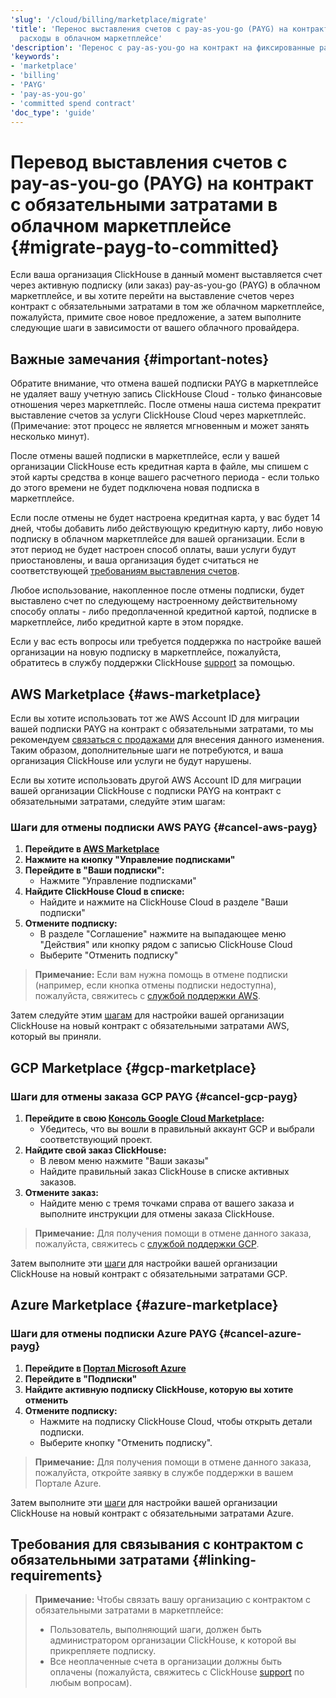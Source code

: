 ```yaml
---
'slug': '/cloud/billing/marketplace/migrate'
'title': 'Перенос выставления счетов с pay-as-you-go (PAYG) на контракт на фиксированные
  расходы в облачном маркетплейсе'
'description': 'Перенос с pay-as-you-go на контракт на фиксированные расходы.'
'keywords':
- 'marketplace'
- 'billing'
- 'PAYG'
- 'pay-as-you-go'
- 'committed spend contract'
'doc_type': 'guide'
---
```



# Перевод выставления счетов с pay-as-you-go (PAYG) на контракт с обязательными затратами в облачном маркетплейсе {#migrate-payg-to-committed}

Если ваша организация ClickHouse в данный момент выставляется счет через активную подписку (или заказ) pay-as-you-go (PAYG) в облачном маркетплейсе, и вы хотите перейти на выставление счетов через контракт с обязательными затратами в том же облачном маркетплейсе, пожалуйста, примите свое новое предложение, а затем выполните следующие шаги в зависимости от вашего облачного провайдера.

## Важные замечания {#important-notes}

Обратите внимание, что отмена вашей подписки PAYG в маркетплейсе не удаляет вашу учетную запись ClickHouse Cloud - только финансовые отношения через маркетплейс. После отмены наша система прекратит выставление счетов за услуги ClickHouse Cloud через маркетплейс. (Примечание: этот процесс не является мгновенным и может занять несколько минут).

После отмены вашей подписки в маркетплейсе, если у вашей организации ClickHouse есть кредитная карта в файле, мы спишем с этой карты средства в конце вашего расчетного периода - если только до этого времени не будет подключена новая подписка в маркетплейсе.

Если после отмены не будет настроена кредитная карта, у вас будет 14 дней, чтобы добавить либо действующую кредитную карту, либо новую подписку в облачном маркетплейсе для вашей организации. Если в этот период не будет настроен способ оплаты, ваши услуги будут приостановлены, и ваша организация будет считаться не соответствующей [требованиям выставления счетов](/manage/clickhouse-cloud-billing-compliance).

Любое использование, накопленное после отмены подписки, будет выставлено счет по следующему настроенному действительному способу оплаты - либо предоплаченной кредитной картой, подписке в маркетплейсе, либо кредитной карте в этом порядке.

Если у вас есть вопросы или требуется поддержка по настройке вашей организации на новую подписку в маркетплейсе, пожалуйста, обратитесь в службу поддержки ClickHouse [support](https://clickhouse.com/support/program) за помощью.

## AWS Marketplace {#aws-marketplace}

Если вы хотите использовать тот же AWS Account ID для миграции вашей подписки PAYG на контракт с обязательными затратами, то мы рекомендуем [связаться с продажами](https://clickhouse.com/company/contact) для внесения данного изменения. Таким образом, дополнительные шаги не потребуются, и ваша организация ClickHouse или услуги не будут нарушены.

Если вы хотите использовать другой AWS Account ID для миграции вашей организации ClickHouse с подписки PAYG на контракт с обязательными затратами, следуйте этим шагам:

### Шаги для отмены подписки AWS PAYG {#cancel-aws-payg}

1. **Перейдите в [AWS Marketplace](https://us-east-1.console.aws.amazon.com/marketplace)**
2. **Нажмите на кнопку "Управление подписками"**
3. **Перейдите в "Ваши подписки":**
    - Нажмите "Управление подписками"
4. **Найдите ClickHouse Cloud в списке:**
    - Найдите и нажмите на ClickHouse Cloud в разделе "Ваши подписки"
5. **Отмените подписку:**
    - В разделе "Соглашение" нажмите на выпадающее меню "Действия" или кнопку рядом с записью ClickHouse Cloud
    - Выберите "Отменить подписку"

> **Примечание:** Если вам нужна помощь в отмене подписки (например, если кнопка отмены подписки недоступна), пожалуйста, свяжитесь с [службой поддержки AWS](https://support.console.aws.amazon.com/support/home#/).

Затем следуйте этим [шагам](/cloud/billing/marketplace/aws-marketplace-committed-contract) для настройки вашей организации ClickHouse на новый контракт с обязательными затратами AWS, который вы приняли.

## GCP Marketplace {#gcp-marketplace}

### Шаги для отмены заказа GCP PAYG {#cancel-gcp-payg}

1. **Перейдите в свою [Консоль Google Cloud Marketplace](https://console.cloud.google.com/marketplace):**
    - Убедитесь, что вы вошли в правильный аккаунт GCP и выбрали соответствующий проект.
2. **Найдите свой заказ ClickHouse:**
    - В левом меню нажмите "Ваши заказы"
    - Найдите правильный заказ ClickHouse в списке активных заказов.
3. **Отмените заказ:**
    - Найдите меню с тремя точками справа от вашего заказа и выполните инструкции для отмены заказа ClickHouse.

> **Примечание:** Для получения помощи в отмене данного заказа, пожалуйста, свяжитесь с [службой поддержки GCP](https://cloud.google.com/support/docs/get-billing-support).

Затем выполните эти [шаги](/cloud/billing/marketplace/gcp-marketplace-committed-contract) для настройки вашей организации ClickHouse на новый контракт с обязательными затратами GCP.

## Azure Marketplace {#azure-marketplace}

### Шаги для отмены подписки Azure PAYG {#cancel-azure-payg}

1. **Перейдите в [Портал Microsoft Azure](http://portal.azure.com)**
2. **Перейдите в "Подписки"**
3. **Найдите активную подписку ClickHouse, которую вы хотите отменить**
4. **Отмените подписку:**
    - Нажмите на подписку ClickHouse Cloud, чтобы открыть детали подписки.
    - Выберите кнопку "Отменить подписку".

> **Примечание:** Для получения помощи в отмене данного заказа, пожалуйста, откройте заявку в службе поддержки в вашем Портале Azure.

Затем выполните эти [шаги](/cloud/billing/marketplace/azure-marketplace-committed-contract) для настройки вашей организации ClickHouse на новый контракт с обязательными затратами Azure.

## Требования для связывания с контрактом с обязательными затратами {#linking-requirements}

> **Примечание:** Чтобы связать вашу организацию с контрактом с обязательными затратами в маркетплейсе:
> - Пользователь, выполняющий шаги, должен быть администратором организации ClickHouse, к которой вы прикрепляете подписку.
> - Все неоплаченные счета в организации должны быть оплачены (пожалуйста, свяжитесь с ClickHouse [support](https://clickhouse.com/support/program) по любым вопросам).
